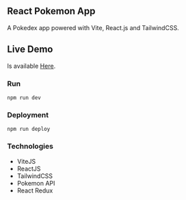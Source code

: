 ## React Pokemon App
A Pokedex app powered with Vite, React.js and TailwindCSS.

## Live Demo
Is available [Here](https://jsonfm.github.io/pokedex/).

### Run
```
npm run dev
```

### Deployment
```
npm run deploy
```

### Technologies
 - ViteJS
 - ReactJS
 - TailwindCSS
 - Pokemon API
 - React Redux